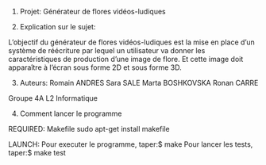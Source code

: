 1) Projet: Générateur de flores vidéos-ludiques

2) Explication sur le sujet:

  L’objectif du générateur de flores vidéos-ludiques est la mise en place d’un système de
  réécriture par lequel un utilisateur va donner les caractéristiques de production d’une image
  de flore. Et cette image doit apparaître à l’écran sous forme 2D et sous forme 3D.

3) Auteurs:
  Romain ANDRES
  Sara SALE
  Marta BOSHKOVSKA
  Ronan CARRE

  Groupe 4A
  L2 Informatique

4) Comment lancer le programme

REQUIRED: Makefile
  sudo apt-get install makefile

LAUNCH:
  Pour executer le programme, taper:$ make
  Pour lancer les tests, taper:$ make test

